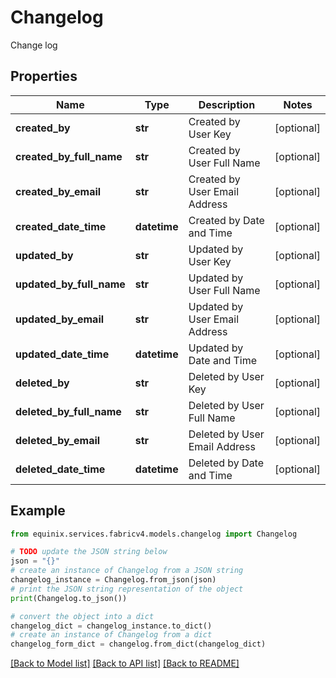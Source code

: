 # Changelog

Change log

## Properties

Name | Type | Description | Notes
------------ | ------------- | ------------- | -------------
**created_by** | **str** | Created by User Key | [optional] 
**created_by_full_name** | **str** | Created by User Full Name | [optional] 
**created_by_email** | **str** | Created by User Email Address | [optional] 
**created_date_time** | **datetime** | Created by Date and Time | [optional] 
**updated_by** | **str** | Updated by User Key | [optional] 
**updated_by_full_name** | **str** | Updated by User Full Name | [optional] 
**updated_by_email** | **str** | Updated by User Email Address | [optional] 
**updated_date_time** | **datetime** | Updated by Date and Time | [optional] 
**deleted_by** | **str** | Deleted by User Key | [optional] 
**deleted_by_full_name** | **str** | Deleted by User Full Name | [optional] 
**deleted_by_email** | **str** | Deleted by User Email Address | [optional] 
**deleted_date_time** | **datetime** | Deleted by Date and Time | [optional] 

## Example

```python
from equinix.services.fabricv4.models.changelog import Changelog

# TODO update the JSON string below
json = "{}"
# create an instance of Changelog from a JSON string
changelog_instance = Changelog.from_json(json)
# print the JSON string representation of the object
print(Changelog.to_json())

# convert the object into a dict
changelog_dict = changelog_instance.to_dict()
# create an instance of Changelog from a dict
changelog_form_dict = changelog.from_dict(changelog_dict)
```
[[Back to Model list]](../README.md#documentation-for-models) [[Back to API list]](../README.md#documentation-for-api-endpoints) [[Back to README]](../README.md)


